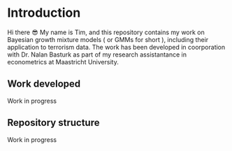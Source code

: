 # Introduction
Hi there :sunglasses: My name is Tim, and this repository contains my work on Bayesian growth mixture models ( or GMMs for short ), including their application to terrorism data. The work has been developed in coorporation with Dr. Nalan Basturk as part of my research assistantance in econometrics at Maastricht University.

## Work developed
Work in progress

## Repository structure
Work in progress


